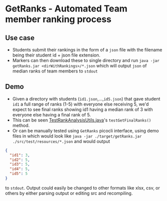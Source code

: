 # GetRanks - Automated Team member ranking process

## Use case

- Students submit their rankings in the form of a `json` file with the filename being their student id + json file extension.
- Markers can then download these to single directory and run `java -jar getRanks.jar <dirWithRankings>/*.json`
  which will output `json` of median ranks of team members to `stdout` 

## Demo

- Given a directory with students (`id1.json`,...,`id5.json`) that gave student `id1` a full range of ranks (1-5) with everyone else receiving 5,
we'd expect to see final ranks showing id1 having a median rank of 3 with everyone else having a final rank of 5.
- This can be seen [TestRankAnalysisUtils.java](./src/test/java/TestRankAnalysisUtils.java)'s `testGetFinalRanks()` method.
- Or can be manually tested using `GetRanks` picocli interface, using demo files in [](./src/test/resources)
which would look like `java -jar ./target/getRanks.jar ./src/test/resources/*.json` and would output 
```json
{
  "id1": 3,
  "id2": 5,
  "id3": 5,
  "id4": 5,
  "id5": 5
}
```
to `stdout`.
Output could easily be changed to other formats like xlsx, csv, or others by either parsing output or editing src and recompiling.






